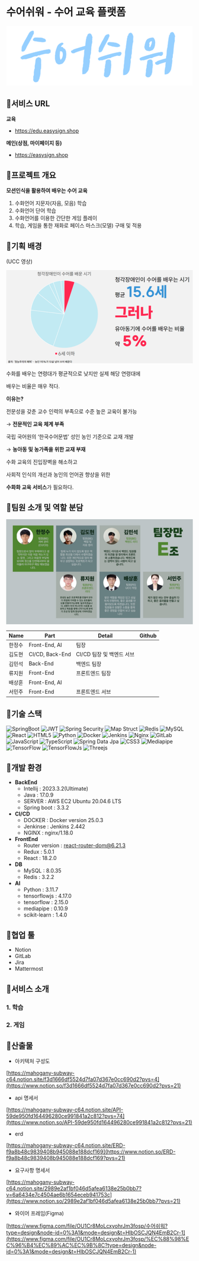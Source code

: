 # 수어쉬워 - 수어 교육 플랫폼

![수어쉬워 로고](assets/logo.png)

## 🧩서비스 URL

**교육**

- https://edu.easysign.shop

**메인(상점, 마이페이지 등)**

- https://easysign.shop



## 🧩프로젝트 개요

**모션인식을 활용하여 배우는 수어 교육**

1. 수화언어 지문자(자음, 모음) 학습
2. 수화언어 단어 학습
3. 수화언어를 이용한 간단한 게임 플레이
4. 학습, 게임을 통한 재화로 페이스 마스크(모델) 구매 및 적용



## 🧩기획 배경

(UCC 영상)

![기획배경](assets/ppt1.png)

수화를 배우는 연령대가 평균적으로 낮지만 실제 해당 연령대에 

배우는 비율은 매우 적다. 

**이유는?**

전문성을 갖춘 교수 인력의 부족으로 수준 높은 교육이 불가능 

→ **전문적인 교육 체계 부족**

국립 국어원의 ‘한국수어문법’ 성인 농인 기준으로 교재 개발 

→ **농아동 및 농가족을 위한 교재 부재** 

수화 교육의 진입장벽을 해소하고

사회적 인식의 개선과 농인의 언어권 향상을 위한

**수화화 교육 서비스**가 필요하다.



## 🧩팀원 소개 및 역할 분담

![team](assets/team.jpeg)

| Name | Part | Detail | Github |
| --- | --- | --- | --- |
| 한정수 | Front-End, AI | 팀장 |  |
| 김도현 | CI/CD, Back-End | CI/CD 팀장 및 백엔드 서브 |  |
| 김민석 | Back-End | 백엔드 팀장 |  |
| 류지원 | Front-End | 프론트엔드 팀장 |  |
| 배상훈 | Front-End, AI |  |  |
| 서민주 | Front-End | 프론트엔드 서브 |  |



## 🧩기술 스택
![SpringBoot](https://img.shields.io/badge/springboot-%236DB33F.svg?style=for-the-badge&logo=springboot&logoColor=white)
![JWT](https://img.shields.io/badge/JWT-black?style=for-the-badge&logo=JSON%20web%20tokens)
![Spring Security](https://img.shields.io/badge/Spring%20Security-6DB33F?style=for-the-badge&logo=Spring%20Security&logoColor=white)
![Map Struct](https://img.shields.io/badge/map%20struct-black?style=for-the-badge&logoColor=white)
![Redis](https://img.shields.io/badge/redis-%23DD0031.svg?style=for-the-badge&logo=redis&logoColor=white)
![MySQL](https://img.shields.io/badge/mysql-%2300f.svg?style=for-the-badge&logo=mysql&logoColor=white)
![React](https://img.shields.io/badge/react-%2320232a.svg?style=for-the-badge&logo=react&logoColor=%2361DAFB)
![HTML5](https://img.shields.io/badge/html5-%23E34F26.svg?style=for-the-badge&logo=html5&logoColor=white)
![Python](https://img.shields.io/badge/python-3670A0?style=for-the-badge&logo=python&logoColor=ffdd54)
![Docker](https://img.shields.io/badge/docker-%230db7ed.svg?style=for-the-badge&logo=docker&logoColor=white)
![Jenkins](https://img.shields.io/badge/jenkins-%232C5263.svg?style=for-the-badge&logo=jenkins&logoColor=white)
![Nginx](https://img.shields.io/badge/nginx-%23009639.svg?style=for-the-badge&logo=nginx&logoColor=white)
![GitLab](https://img.shields.io/badge/gitlab-%23181717.svg?style=for-the-badge&logo=gitlab&logoColor=white)
![JavaScript](https://img.shields.io/badge/javascript-%23323330.svg?style=for-the-badge&logo=javascript&logoColor=%23F7DF1E)
![TypeScript](https://img.shields.io/badge/typescript-%23007ACC.svg?style=for-the-badge&logo=typescript&logoColor=white)
![Spring Data Jpa](https://img.shields.io/badge/spring%20data%20jpa-green?style=for-the-badge&logoColor=white)
![CSS3](https://img.shields.io/badge/css3-%231572B6.svg?style=for-the-badge&logo=css3&logoColor=white)
![Mediapipe](https://img.shields.io/badge/mediapipe-089aaa?style=for-the-badge&logoColor=white)
![TensorFlow](https://img.shields.io/badge/TensorFlow-%23FF6F00.svg?style=for-the-badge&logo=TensorFlow&logoColor=white)
![TensorFlowJs](https://img.shields.io/badge/TensorFlow.Js-%23FF6F00.svg?style=for-the-badge&logo=TensorFlow&logoColor=white)
![Threejs](https://img.shields.io/badge/threejs-black?style=for-the-badge&logo=three.js&logoColor=white)

## 🧩개발 환경

- **BackEnd**
    - Intellij : 2023.3.2(Ultimate)
    - Java : 17.0.9
    - SERVER : AWS EC2 Ubuntu 20.04.6 LTS
    - Spring boot : 3.3.2
- **CI/CD**
    - DOCKER : Docker version 25.0.3
    - Jenkinse : Jenkins 2.442
    - NGINX : nginx/1.18.0
- **FrontEnd**
    - Router version : react-router-dom@6.21.3
    - Redux : 5.0.1
    - React : 18.2.0
- **DB**
    - MySQL : 8.0.35
    - Redis : 3.2.2
- **AI**
    - Python : 3.11.7
    - tensorflowjs : 4.17.0
    - tensorflow : 2.15.0
    - mediapipe : 0.10.9
    - scikit-learn : 1.4.0

## 🧩협업 툴

- Notion
- GitLab
- Jira
- Mattermost



## 🧩서비스 소개

### 1. 학습

### 2. 게임



## 🧩산출물

- 아키텍처 구성도

[https://mahogany-subway-c64.notion.site/f3d1666df5524d7fa07d367e0cc690d2?pvs=4](https://www.notion.so/f3d1666df5524d7fa07d367e0cc690d2?pvs=21)

- api 명세서

[https://mahogany-subway-c64.notion.site/API-59de950fd164496280ce991841a2c812?pvs=74](https://www.notion.so/API-59de950fd164496280ce991841a2c812?pvs=21)

- erd

[https://mahogany-subway-c64.notion.site/ERD-f9a8b48c9839408b945088e188dcf169](https://www.notion.so/ERD-f9a8b48c9839408b945088e188dcf169?pvs=21)

- 요구사항 명세서

[https://mahogany-subway-c64.notion.site/2989e2af1bf046d5afea6138e25b0bb7?v=6a6434e7c4504ae6b1654eceb941753c](https://www.notion.so/2989e2af1bf046d5afea6138e25b0bb7?pvs=21)

- 와이어 프레임(Figma)

[https://www.figma.com/file/OU1Cr8MoLcxyohrJm3fosp/수어쉬워?type=design&node-id=0%3A1&mode=design&t=HlbOSCJQN4EmB2Cr-1](https://www.figma.com/file/OU1Cr8MoLcxyohrJm3fosp/%EC%88%98%EC%96%B4%EC%89%AC%EC%9B%8C?type=design&node-id=0%3A1&mode=design&t=HlbOSCJQN4EmB2Cr-1)
